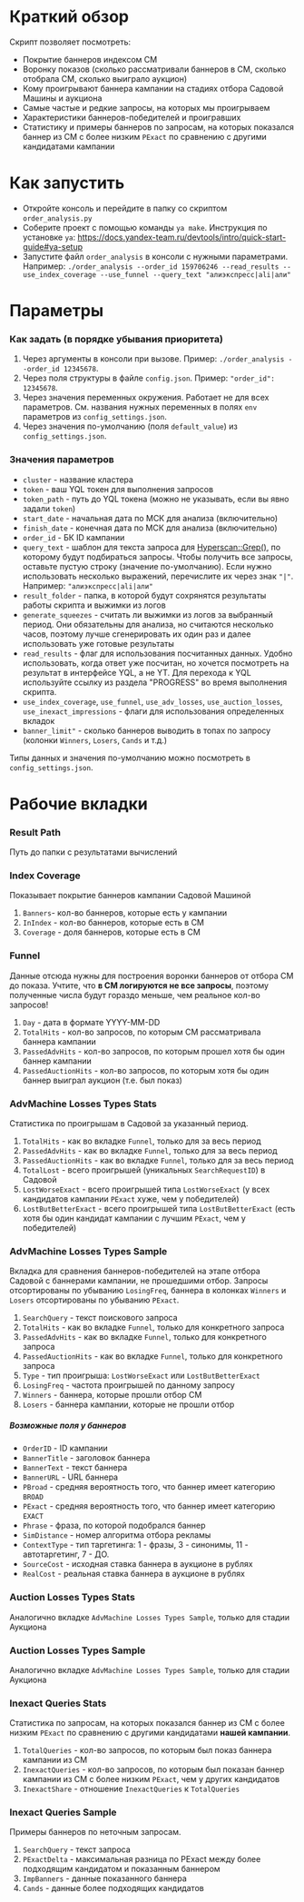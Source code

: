# Краткий обзор
Скрипт позволяет посмотреть:
- Покрытие баннеров индексом СМ
- Воронку показов (сколько рассматривали баннеров в СМ, сколько отобрала СМ, сколько выиграло аукцион)
- Кому проигрывают баннера кампании на стадиях отбора Садовой Машины и аукциона
- Самые частые и редкие запросы, на которых мы проигрываем
- Характеристики баннеров-победителей и проигравших
- Статистику и примеры баннеров по запросам, на которых показался баннер из СМ с более низким ```PExact``` по сравнению с другими кандидатами кампании



# Как запустить  
- Откройте консоль и перейдите в папку со скриптом ```order_analysis.py```
- Соберите проект с помощью команды ```ya make```. Инструкция по установке ```ya```: https://docs.yandex-team.ru/devtools/intro/quick-start-guide#ya-setup
- Запустите файл ```order_analysis``` в консоли с нужными параметрами. Например: ```./order_analysis --order_id 159706246 --read_results --use_index_coverage --use_funnel --query_text "алиэкспресс|ali|али"```



# Параметры

### Как задать (в порядке убывания приоритета)
1. Через аргументы в консоли при вызове. Пример: ```./order_analysis --order_id 12345678```.
2. Через поля структуры в файле ```config.json```. Пример: ```"order_id": 12345678```.
3. Через значения переменных окружения. Работает не для всех параметров. См. названия нужных переменных в полях ```env``` параметров из ```config_settings.json```.
4. Через значения по-умолчанию (поля ```default_value```) из ```config_settings.json```.

### Значения параметров
- ```cluster``` - название кластера
- ```token``` - ваш YQL токен для выполнения запросов
- ```token_path``` - путь до YQL токена (можно не указывать, если вы явно задали ```token```)
- ```start_date``` - начальная дата по МСК для анализа (включительно)
- ```finish_date``` - конечная дата по МСК для анализа (включительно)
- ```order_id``` - БК ID кампании
- ```query_text``` - шаблон для текста запроса для [Hyperscan::Grep()](https://yql.yandex-team.ru/docs/yt/udf/list/hyperscan#grep), по которому будут подбираться запросы. Чтобы получить все запросы, оставьте пустую строку (значение по-умолчанию). Если нужно использовать несколько выражений, перечислите их через знак ```"|"```. Например: ```"алиэкспресс|ali|али"```
- ```result_folder``` - папка, в которой будут сохрянятся результаты работы скрипта и выжимки из логов
- ```generate_squeezes``` - считать ли выжимки из логов за выбранный период. Они обязательны для анализа, но считаются несколько часов, поэтому лучше сгенерировать их один раз и далее использовать уже готовые результаты
- ```read_results``` - флаг для использования посчитанных данных. Удобно использовать, когда ответ уже посчитан, но хочется посмотреть на результат в интерфейсе YQL, а не YT. Для перехода к YQL используйте ссылку из раздела "PROGRESS" во время выполнения скрипта.
- ```use_index_coverage```, ```use_funnel```, ```use_adv_losses```, ```use_auction_losses```, ```use_inexact_impressions``` - флаги для использования определенных вкладок
- ```banner_limit"``` - сколько баннеров выводить в топах по запросу (колонки ```Winners```, ```Losers```, ```Cands``` и т.д.)

Типы данных и значения по-умолчанию можно посмотреть в ```config_settings.json```.



# Рабочие вкладки #

### Result Path
Путь до папки с результатами вычислений

### Index Coverage
Показывает покрытие баннеров кампании Садовой Машиной

1. ```Banners```- кол-во баннеров, которые есть у кампании
2. ```InIndex``` - кол-во баннеров, которые есть в СМ
3. ```Coverage``` - доля баннеров, которые есть в СМ

### Funnel
Данные отсюда нужны для построения воронки баннеров от отбора СМ до показа. Учтите, что **в СМ логируются не все запросы**, поэтому полученные числа будут гораздо меньше, чем реальное кол-во запросов!

1. ```Day``` - дата в формате YYYY-MM-DD
2. ```TotalHits``` - кол-во запросов, по которым СМ рассматривала баннера кампании
3. ```PassedAdvHits``` - кол-во запросов, по которым прошел хотя бы один баннер кампании
4. ```PassedAuctionHits``` - кол-во запросов, по которым хотя бы один баннер выиграл аукцион (т.е. был показ)

### AdvMachine Losses Types Stats
Статистика по проигрышам в Садовой за указанный период.

1. ```TotalHits``` - как во вкладке ```Funnel```, только для за весь период
2. ```PassedAdvHits``` - как во вкладке ```Funnel```, только для за весь период
3. ```PassedAuctionHits``` - как во вкладке ```Funnel```, только для за весь период
4. ```TotalLost``` - всего проигрышей (уникальных ```SearchRequestID```) в Садовой
5. ```LostWorseExact``` - всего проигрышей типа ```LostWorseExact``` (у всех кандидатов кампании ```PExact``` хуже, чем у победителей)
6. ```LostButBetterExact``` - всего проигрышей типа ```LostButBetterExact``` (есть хотя бы один кандидат кампании с лучшим ```PExact```, чем у победителей)

### AdvMachine Losses Types Sample
Вкладка для сравнения баннеров-победителей на этапе отбора Садовой с баннерами кампании, не прошедшими отбор. Запросы отсортированы по убыванию ```LosingFreq```, баннера в колонках ```Winners``` и ```Losers``` отсортированы по убыванию ```PExact```.

1. ```SearchQuery``` - текст поискового запроса
2. ```TotalHits``` - как во вкладке ```Funnel```, только для конкретного запроса
3. ```PassedAdvHits``` - как во вкладке ```Funnel```, только для конкретного запроса
4. ```PassedAuctionHits``` - как во вкладке ```Funnel```, только для конкретного запроса
5. ```Type``` - тип проигрыша: ```LostWorseExact``` или ```LostButBetterExact```
6. ```LosingFreq``` - частота проигрышей по данному запросу
7. ```Winners``` - баннера, которые прошли отбор СМ
8. ```Losers``` - баннера кампании, которые не прошли отбор

##### Возможные поля у баннеров
- ```OrderID``` - ID кампании
- ```BannerTitle``` - заголовок баннера
- ```BannerText``` - текст баннера
- ```BannerURL``` - URL баннера
- ```PBroad``` - средняя вероятность того, что баннер имеет категорию ```BROAD```
- ```PExact``` - средняя вероятность того, что баннер имеет категорию ```EXACT```
- ```Phrase``` - фраза, по которой подобрался баннер
- ```SimDistance``` - номер алгоритма отбора рекламы
- ```ContextType``` - тип таргетинга: 1 - фразы, 3 - синонимы, 11 - автотаргетинг, 7 - ДО.
- ```SourceCost``` - исходная ставка баннера в аукционе в рублях
- ```RealCost``` - реальная ставка баннера в аукционе в рублях 

### Auction Losses Types Stats
Аналогично вкладке ```AdvMachine Losses Types Sample```, только для стадии Аукциона

### Auction Losses Types Sample
Аналогично вкладке ```AdvMachine Losses Types Sample```, только для стадии Аукциона

### Inexact Queries Stats
Статистика по запросам, на которых показался баннер из СМ с более низким ```PExact``` по сравнению с другими кандидатами **нашей кампании**.

1. ```TotalQueries``` - кол-во запросов, по которым был показ баннера кампании из СМ
2. ```InexactQueries``` - кол-во запросов, по которым был показан баннер кампании из СМ с более низким ```PExact```, чем у других кандидатов
3. ```InexactShare``` - отношение ```InexactQueries``` к ```TotalQueries```
   
### Inexact Queries Sample
Примеры баннеров по неточным запросам.

1. ```SearchQuery``` - текст запроса
2. ```PExactDelta``` - максимальная разница по PExact между более подходящим кандидатом и показанным баннером
3. ```ImpBanners``` - данные показанного баннера
4. ```Cands``` - данные более подходящих кандидатов